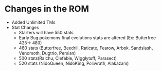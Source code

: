 # Changes in the ROM

- Added Unlimited TMs
- Stat Changes
    - Starters will have 550 stats
    - Early Bug pokemons final evolutions stats are altered (Ex: Butterfree 425-> 480)
    - 480 stats (Butterfree, Beedrill, Raticate, Fearow, Arbok, Sandslash, Venomoth, Dugtrio, Persian)
    - 500 stats(Raichu, Clefable, Wigglytuff, Parasect)
    - 520 stats (NidoQueen, NidoKing, Poliwrath, Alakazam)
